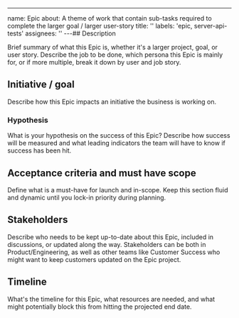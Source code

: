 ---
name: Epic
about: A theme of work that contain sub-tasks required to complete the larger goal / larger user-story
title: ''
labels: 'epic, server-api-tests'
assignees: ''
---## Description

Brief summary of what this Epic is, whether it's a larger project, goal, or user story. Describe the job to be done, which persona this Epic is mainly for, or if more multiple, break it down by user and job story.

## Initiative / goal

Describe how this Epic impacts an initiative the business is working on.

### Hypothesis

What is your hypothesis on the success of this Epic? Describe how success will be measured and what leading indicators the team will have to know if success has been hit.

## Acceptance criteria and must have scope

Define what is a must-have for launch and in-scope. Keep this section fluid and dynamic until you lock-in priority during planning.

## Stakeholders

Describe who needs to be kept up-to-date about this Epic, included in discussions, or updated along the way. Stakeholders can be both in Product/Engineering, as well as other teams like Customer Success who might want to keep customers updated on the Epic project.

## Timeline

What's the timeline for this Epic, what resources are needed, and what might potentially block this from hitting the projected end date.

